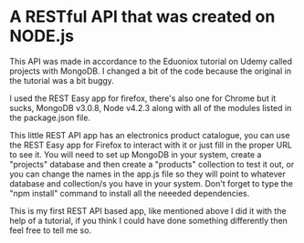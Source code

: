 # A RESTful API that was created on NODE.js

This API was made in accordance to the Eduoniox tutorial on Udemy called projects with MongoDB.
I changed a bit of the code because the original in the tutorial was a bit buggy.

I used the REST Easy app for firefox, there's also one for Chrome but it sucks, MongoDB v3.0.8, Node v4.2.3 along with all of the modules listed in the package.json file.

This little REST API app has an electronics product catalogue, you can use the REST Easy app for Firefox to interact with it or just fill in the proper URL to see it.
You will need to set up MongoDB in your system, create a "projects" database and then create a "products" collection to test it out, or you can change the names in the app.js file so they will point to whatever database and collection/s you have in your system.
Don't forget to type the "npm install" command to install all the neeeded dependencies.

This is my first REST API based app, like mentioned above I did it with the help of a tutorial, if you think I could have done something differently then feel free to tell me so.
